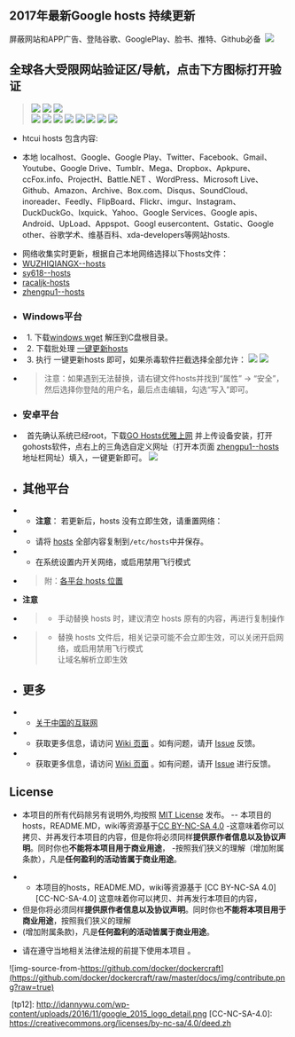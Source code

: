 
  ##                         2017年最新Google hosts 持续更新
  屏蔽网站和APP广告、登陆谷歌、GooglePlay、脸书、推特、Github必备
  ![](http://idannywu.com/wp-content/uploads/2016/11/google_2015_logo_detail.png)
  ## 全球各大受限网站验证区/导航，点击下方图标打开验证
> [![][tp1]](https://www.google.com.hk)   [![][tp2]](https://www.youtube.com)   [![][tp3]](https://www.wikipedia.org)  
  [![][tp4]](https://www.facebook.com) [![][tp5]](https://github.com)  [![][tp6]](https://www.twitter.com) [![][tp7]](https://www.tumblr.com/) 
  [![][tp8]](https://onedrive.live.com/) [![][tp9]](https://www.panoramio.com/)  [![][tp10]](https://www.flickr.com/) [![][tp11]](https://drive.google.com/) 
+ htcui hosts 包含内容:

+ 本地 localhost、Google、Google Play、Twitter、Facebook、Gmail、Youtube、Google Drive、Tumblr、Mega、Dropbox、Apkpure、ccFox.info、ProjectH、Battle.NET 、WordPress、Microsoft Live、Github、Amazon、Archive、Box.com、Disqus、SoundCloud、inoreader、Feedly、FlipBoard、Flickr、imgur、Instagram、DuckDuckGo、Ixquick、Yahoo、Google Services、Google apis、Android、UpLoad、Appspot、Googl eusercontent、Gstatic、Google other、谷歌学术、维基百科、xda-developers等网站hosts.
 -  网络收集实时更新，根据自己本地网络选择以下hosts文件：
 - [WUZHIQIANGX--hosts](https://raw.githubusercontent.com/WUZHIQIANGX/hosts/master/hosts)
 - [sy618--hosts](https://raw.githubusercontent.com/sy618/hosts/master/ADFQ)
 - [racaljk-hosts](https://raw.githubusercontent.com/racaljk/hosts/master/hosts)
 - [zhengpu1--hosts](https://raw.githubusercontent.com/zhengpu1/hosts/master/hosts)
  
 +    ### Windows平台
 -   1. 下载[windows wget](http://www.interlog.com/~tcharron/wgetwin-1_5_3_1-binary.zip) 解压到C盘根目录。
 -   2. 下载批处理 [一键更新hosts](https://raw.githubusercontent.com/zhengpu1/hosts/master/file/hosts及时更新.bat)
 -   3. 执行 一键更新hosts 即可，如果杀毒软件拦截选择全部允许：
    ![](https://github.com/zhengpu1/hosts/blob/master/file/pl.png)
    ![](https://github.com/zhengpu1/hosts/blob/master/file/pi.png)
 -  > 注意：如果遇到无法替换，请右键文件hosts并找到“属性” -> “安全”，然后选择你登陆的用户名，最后点击编辑，勾选“写入”即可。

 +   ### 安卓平台
 -   首先确认系统已经root，下载[GO Hosts优雅上网](https://raw.githubusercontent.com/zhengpu1/hosts/master/file/GOHosts%E4%BC%98%E9%9B%85%E4%B8%8A%E7%BD%91.apk) 并上传设备安装，打开gohosts软件，点右上的三角选自定义网址（打开本页面 [zhengpu1--hosts](https://raw.githubusercontent.com/zhengpu1/hosts/master/hosts) 地址栏网址）填入，一键更新即可。
 ![](https://github.com/zhengpu1/hosts/blob/master/file/ho.png)
 +  ## 其他平台 
 + - **注意**： 若更新后，hosts 没有立即生效，请重置网络：
 + - 请将 [hosts][github-hosts] 全部内容复制到`/etc/hosts`中并保存。
 + - 在系统设置内开关网络，或启用禁用飞行模式
 +  > 附：[各平台 hosts 位置](https://github.com/racaljk/hosts/wiki/各平台-hosts-文件位置)
 
 + **注意**
 +  >  - 手动替换 hosts 时，建议清空 hosts 原有的内容，再进行复制操作
 +  >  - 替换 hosts 文件后，相关记录可能不会立即生效，可以关闭开启网络，或启用禁用飞行模式<br/>
  让域名解析立即生效
  
 + ## 更多
 
 + - [关于中国的互联网](https://github.com/racaljk/hosts/wiki/关于中国的互联网)
 + - 获取更多信息，请访问 [Wiki 页面](https://github.com/racaljk/hosts/wiki) 。如有问题，请开 [Issue](https://github.com/racaljk/hosts/issues) 反馈。
 + - 获取更多信息，请访问 [Wiki 页面](https://github.com/racaljk/hosts/wiki) 。如有问题，请开 [Issue](https://github.com/racaljk/hosts/issues) 进行反馈。
  
  
  ## License
 
  - 本项目的所有代码除另有说明外,均按照 [MIT License](LICENSE) 发布。
 -- 本项目的hosts，README.MD，wiki等资源基于[CC BY-NC-SA 4.0](https://creativecommons.org/licenses/by-nc-sa/4.0/)
 -这意味着你可以拷贝、并再发行本项目的内容，但是你将必须同样**提供原作者信息以及协议声明**。同时你也**不能将本项目用于商业用途**，
 -按照我们狭义的理解（增加附属条款），凡是**任何盈利的活动皆属于商业用途**。
 + - 本项目的hosts，README.MD，wiki等资源基于 [CC BY-NC-SA 4.0][CC-NC-SA-4.0] 这意味着你可以拷贝、并再发行本项目的内容，<br/>
 +  但是你将必须同样**提供原作者信息以及协议声明**。同时你也**不能将本项目用于商业用途**，按照我们狭义的理解<br/>
 +  (增加附属条款)，凡是**任何盈利的活动皆属于商业用途**。
  - 请在遵守当地相关法律法规的前提下使用本项目 。
  
  ![img-source-from-https://github.com/docker/dockercraft](https://github.com/docker/dockercraft/raw/master/docs/img/contribute.png?raw=true)
  
  [github-hosts]: https://raw.githubusercontent.com/zhengpu1/hosts/master/hosts "hosts on Github"
  [tp1]: http://htcui.com/wp-content/uploads/cbf87778dc36ff1e8a6ce93d896550231.png
  [tp2]: http://htcui.com/wp-content/uploads/83dad2aff9f342675ffb319250dc8ac41.png
  [tp3]: http://htcui.com/wp-content/uploads/fb2135f9db6782534705d34ab902c3d2.png
  [tp4]: http://htcui.com/wp-content/uploads/121ae84b8edaea52a3b0d20989ab91f6.png
  [tp5]: http://htcui.com/wp-content/uploads/github1.png
  [tp6]: http://htcui.com/wp-content/uploads/0d647a5e99924d009a5a89fad8742d92.png
  [tp7]: http://htcui.com/wp-content/uploads/tumblr.png
  [tp8]: http://htcui.com/wp-content/uploads/7dbbe9538255860e51b1d7f43c665abe.png
  [tp9]: http://htcui.com/wp-content/uploads/78b20954404ebe2b7a435e4996d5e0c2.png
  [tp10]: http://htcui.com/wp-content/uploads/4968bef021342e4000b7232f04f5a14a.png
  [tp11]: http://htcui.com/wp-content/uploads/9ae18efdbaca1c0de7fd9dbd63635449.png
  [tp12]: http://idannywu.com/wp-content/uploads/2016/11/google_2015_logo_detail.png
  [CC-NC-SA-4.0]: https://creativecommons.org/licenses/by-nc-sa/4.0/deed.zh
